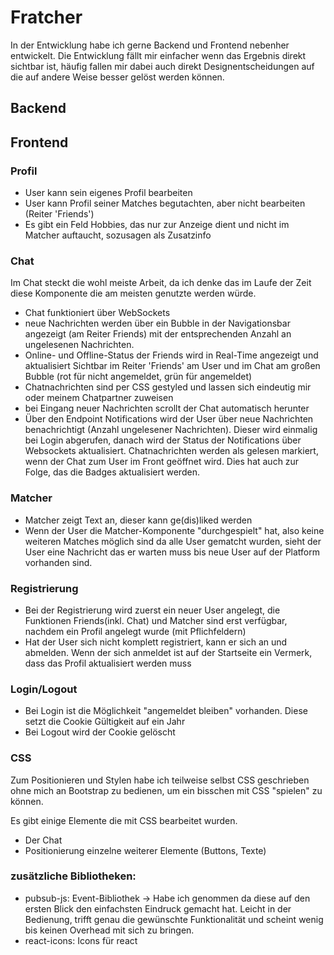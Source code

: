 # Fratcher
In der Entwicklung habe ich gerne Backend und Frontend nebenher entwickelt. Die Entwicklung fällt mir einfacher wenn das Ergebnis direkt sichtbar ist, häufig fallen mir dabei auch direkt Designentscheidungen auf die auf andere Weise besser gelöst werden können.

## Backend

## Frontend

### Profil
- User kann sein eigenes Profil bearbeiten
- User kann Profil seiner Matches begutachten, aber nicht bearbeiten (Reiter 'Friends')
- Es gibt ein Feld Hobbies, das nur zur Anzeige dient und nicht im Matcher auftaucht, sozusagen als Zusatzinfo  

### Chat
Im Chat steckt die wohl meiste Arbeit, da ich denke das im Laufe der Zeit diese Komponente die am meisten genutzte werden würde.
- Chat funktioniert über WebSockets
- neue Nachrichten werden über ein Bubble in der Navigationsbar angezeigt (am Reiter Friends) mit der entsprechenden Anzahl an ungelesenen 	Nachrichten.
- Online- und Offline-Status der Friends wird in Real-Time angezeigt und aktualisiert
	Sichtbar im Reiter 'Friends' am User und im Chat am großen Bubble (rot für nicht angemeldet, grün für angemeldet)
- Chatnachrichten sind per CSS gestyled und lassen sich eindeutig mir oder meinem Chatpartner zuweisen
- bei Eingang neuer Nachrichten scrollt der Chat automatisch herunter
- Über den Endpoint Notifications wird der User über neue Nachrichten benachrichtigt (Anzahl ungelesener Nachrichten).
	Dieser wird einmalig bei Login abgerufen, danach wird der Status der Notifications über Websockets aktualisiert.
	Chatnachrichten werden als gelesen markiert, wenn der Chat zum User im Front geöffnet wird.
	Dies hat auch zur Folge, das die Badges aktualisiert werden.
	
### Matcher
- Matcher zeigt Text an, dieser kann ge(dis)liked werden
- Wenn der User die Matcher-Komponente "durchgespielt" hat, also keine weiteren Matches möglich sind da alle User gematcht wurden, sieht der User eine Nachricht das er warten muss bis neue User auf der Platform vorhanden sind. 

### Registrierung
- Bei der Registrierung wird zuerst ein neuer User angelegt, die Funktionen Friends(inkl. Chat) und Matcher sind erst verfügbar, nachdem ein Profil angelegt wurde (mit Pflichfeldern)
- Hat der User sich nicht komplett registriert, kann er sich an und abmelden. Wenn der sich anmeldet ist auf der Startseite ein Vermerk, dass das Profil aktualisiert werden muss

### Login/Logout
- Bei Login ist die Möglichkeit "angemeldet bleiben" vorhanden. Diese setzt die Cookie Gültigkeit auf ein Jahr
- Bei Logout wird der Cookie gelöscht

### CSS
Zum Positionieren und Stylen habe ich teilweise selbst CSS geschrieben ohne mich an Bootstrap zu bedienen,
um ein bisschen mit CSS "spielen" zu können.

Es gibt einige Elemente die mit CSS bearbeitet wurden. 
- Der Chat
- Positionierung einzelne weiterer Elemente (Buttons, Texte)

### zusätzliche Bibliotheken:
- pubsub-js: Event-Bibliothek -> Habe ich genommen da diese auf den ersten Blick den einfachsten Eindruck gemacht hat.
	Leicht in der Bedienung, trifft genau die gewünschte Funktionalität und scheint wenig bis keinen Overhead mit sich zu bringen. 
- react-icons: Icons für react